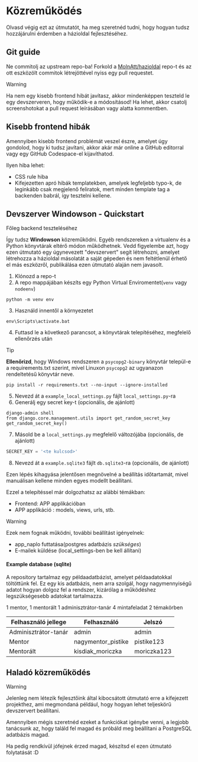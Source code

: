 # Közreműködés

Olvasd végig ezt az útmutatót, ha meg szeretnéd tudni, hogy hogyan tudsz hozzájárulni érdemben a házioldal fejlesztéséhez.

## Git guide
Ne commitolj az upstream repo-ba! Forkold a [MolnAtt/hazioldal](/MolnAtt/hazioldal) repo-t és az ott eszközölt commitok létrejöttével nyiss egy pull requestet.

> [!WARNING]
> Ha nem egy kisebb frontend hibát javítasz, akkor mindenképpen teszteld le egy devszerveren, hogy működik-e a módosításod! Ha lehet, akkor csatolj screenshotokat a pull request leírásában vagy alatta kommentben.

## Kisebb frontend hibák
Amennyiben kisebb frontend problémát veszel észre, amelyet úgy gondolod, hogy ki tudsz javítani, akkor akár már online a GitHub editorral vagy egy GitHub Codespace-el kijavíthatod.

Ilyen hiba lehet:
- CSS rule hiba
- Kifejezetten apró hibák templatekben, amelyek legfeljebb typo-k, de leginkább csak megjelenő feliratok, mert minden template tag a backenden babrál, így tesztelni kellene.

## Devszerver Windowson - Quickstart
Főleg backend teszteléséhez

Így tudsz **Windowson** közreműködni. Egyéb rendszereken a virtualenv és a Python könyvtárak eltérő módon működhetnek. Vedd figyelembe azt, hogy ezen útmutató egy úgynevezett "devszervert" segít létrehozni, amelyet létrehozza a házioldal másolatát a saját gépeden és nem feltétlenül érhető el más eszközről, publikálása ezen útmutató alaján nem javasolt.
1. Klónozd a repo-t
2. A repo mappájában készíts egy Python Virtual Enviromentet(`venv` vagy `nodeenv`)
```shell
python -m venv env
```
3. Használd innentől a környezetet
```shell
env\Scripts\activate.bat
```
4. Futtasd le a következő parancsot, a könyvtárak telepítéséhez, megfelelő ellenőrzés után
> [!TIP]
> **Ellenőrizd**, hogy Windows rendszeren a `psycopg2-binary` könyvtár települ-e a requirements.txt szerint, mivel Linuxon `psycopg2` az ugyanazon rendeltetésű könyvtár neve.
```shell
pip install -r requirements.txt --no-input --ignore-installed
```
5. Nevezd át a `example_local_settings.py` fájlt `local_settings.py`-ra
6. Generálj egy secret key-t (opcionális, de ajánlott)
```shell
django-admin shell
from django.core.management.utils import get_random_secret_key
get_random_secret_key()
```
7. Másold be a `local_settings.py` megfelelő változójába (opcionális, de ajánlott)
```py
SECRET_KEY = '<te kulcsod>'
```
8. Nevezd át a `example.sqlite3` fájlt `db.sqlite3`-ra (opcionális, de ajánlott)

Ezen lépés kihagyása jelentősen megnövelné a beállítás időtartamát, mivel manuálisan kellene minden egyes modellt beállítani. 

Ezzel a telepítéssel már dolgozhatsz az alábbi témákban:
- Frontend: APP applikációban
- APP applikáció : models, views, urls, stb.

> [!WARNING]
> Ezek nem fognak működni, további beállítást igényelnek:
> - app_naplo futtatása(postgres adatbázis *szükséges*)
> - E-mailek küldése (local_settings-ben be kell állítani)

#### Example database (sqlite)
A repository tartalmaz egy példaadatbázist, amelyet példaadatokkal töltöttünk fel. Ez egy kis adatbázis, nem arra szolgál, hogy nagymennyiségű adatot hogyan dolgoz fel a rendszer, kizárólag a működéshez legszükségesebb adatokat tartalmazza.

1 mentor, 1 mentorált
1 adminisztrátor-tanár
4 mintafeladat
2 témakörben

| Felhasználó jellege   | Felhasználó        | Jelszó      |
|-----------------------|--------------------|-------------|
| Adminisztrátor-tanár  | admin              | admin       |
| Mentor                | nagymentor_pistike | pistike123  |
| Mentorált             | kisdiak_moriczka   | moriczka123 |

## Haladó közreműködés

>[!WARNING]
> Jelenleg nem létezik fejlesztőink által kibocsátott útmutató erre a kifejezett projekthez, ami megmondaná például, hogy hogyan lehet teljeskörű devszervert beállítani.
>
> Amennyiben mégis szeretnéd ezeket a funkciókat igénybe venni, a legjobb tanácsunk az, hogy találd fel magad és próbáld meg beállítani a PostgreSQL adatbázis magad.
>
> Ha pedig rendkívül jófejnek érzed magad, készítsd el ezen útmutató folytatását :D
